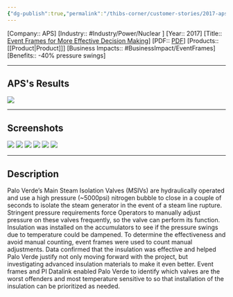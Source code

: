 ```yaml
---
{"dg-publish":true,"permalink":"/thibs-corner/customer-stories/2017-aps-event-frames-for-more-effective-decision-making/","noteIcon":""}
---
```


[Company:: APS]
[Industry:: #Industry/Power/Nuclear ]
[Year:: 2017]
[Title:: [Event Frames for More Effective Decision Making](https://resources.osisoft.com/presentations/event-frames-for-more-effective-decision-making-%E2%80%93-a-nuclear-msiv-application/)]
[PDF:: [PDF](https://cdn.osisoft.com/osi/presentations/2017-uc-san-francisco/UC17NA02PG01_APS_GShupe_EventFramesForMoreEffectiveDecisionMaking_ANuclearMSIVApplication.pdf)]
[Products:: [[Product\|Product]]]
[Business Impacts:: #BusinessImpact/EventFrames]
[Benefits:: -40% pressure swings]

---
## APS's Results
![](https://i.imgur.com/TBtmOYZ.png)


---
## Screenshots
![](https://i.imgur.com/aNjTuRq.png)
![](https://i.imgur.com/Na4T3fG.png)
![](https://i.imgur.com/6d9qfcM.png)
![](https://i.imgur.com/D5rxDxP.png)
![](https://i.imgur.com/n3pI4kf.png)
![](https://i.imgur.com/lJwpGXB.png)


---
## Description
Palo Verde’s Main Steam Isolation Valves (MSIVs) are hydraulically operated and use a high pressure (~5000psi) nitrogen bubble to close in a couple of seconds to isolate the steam generator in the event of a steam line rupture. Stringent pressure requirements force Operators to manually adjust pressure on these valves frequently, so the valve can perform its function. Insulation was installed on the accumulators to see if the pressure swings due to temperature could be dampened. To determine the effectiveness and avoid manual counting, event frames were used to count manual adjustments. Data confirmed that the insulation was effective and helped Palo Verde justify not only moving forward with the project, but investigating advanced insulation materials to make it even better. Event frames and PI Datalink enabled Palo Verde to identify which valves are the worst offenders and most temperature sensitive to so that installation of the insulation can be prioritized as needed.